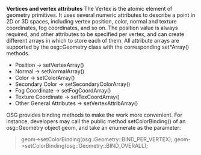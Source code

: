 **Vertices and vertex attributes**
The Vertex is the atomic element of geometry primitives. It uses several numeric attributes to
describe a point in 2D or 3D spaces, including vertex position, color, normal and texture coordinates,
fog coordinates, and so on. The position value is always required, and other attributes to be specified
per vertex, and can create different arrays in which to store each of them. All attribute arrays are
supported by the osg::Geometry class with the corresponding set*Array() methods.

  * Position -> setVertexArray()
  * Normal -> setNormalArray()
  * Color -> setColorArray()
  * Secondary Color -> setSecondaryColorArray()
  * Fog Coordinate -> setFogCoordArray()
  * Texture Coordinate -> setTexCoordArray()
  * Other General Attributes -> setVertexAttribArray()

OSG provides binding methods to make the work more convenient. For instance, developers may call the public
method setColorBinding() of an osg::Geometry object geom, and take an enumerate as the parameter:

  > geom->setColorBinding(osg::Geometry::BIND_PER_VERTEX);
  > geom->setColorBinding(osg::Geometry::BIND_OVERALL);
